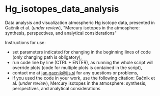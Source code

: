 # Hg_isotopes_data_analysis
Data analysis and visualization atmospheric Hg isotope data, presented in Gačnik et al. (_under review_), "Mercury isotopes in the atmosphere: synthesis, perspectives, and analytical considerations"

Instructions for use:
- set parameters indicated for changing in the beginning lines of code (only changing path is obligatory),
- run code line by line (CTRL + ENTER), as running the whole script will override plots (code for multiple plots is contained in the script),
- contact me at jan.gacnik@ijs.si for any questions or problems,
- if you used the code in your work, use the following citation: Gačnik et al. (_under review_), Mercury isotopes in the atmosphere: synthesis, perspectives, and analytical considerations.
